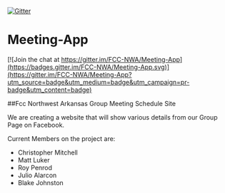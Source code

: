 [![Gitter](https://badges.gitter.im/FCC-NWA/Meeting-App.svg)](https://gitter.im/FCC-NWA/Meeting-App?utm_source=badge&utm_medium=badge&utm_campaign=pr-badge)

# Meeting-App

[![Join the chat at https://gitter.im/FCC-NWA/Meeting-App](https://badges.gitter.im/FCC-NWA/Meeting-App.svg)](https://gitter.im/FCC-NWA/Meeting-App?utm_source=badge&utm_medium=badge&utm_campaign=pr-badge&utm_content=badge)

##Fcc Northwest Arkansas Group Meeting Schedule Site

We are creating a website that will show various details from our Group Page on Facebook. 

Current Members on the project are:

* Christopher Mitchell
* Matt Luker
* Roy Penrod 
* Julio Alarcon
* Blake Johnston
